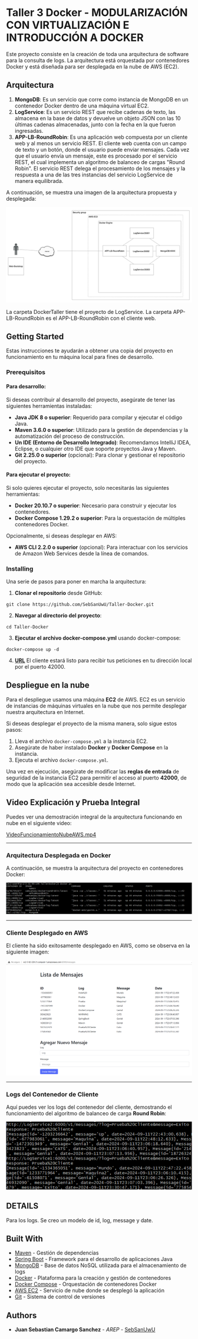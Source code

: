 # Taller 3 Docker - MODULARIZACIÓN CON VIRTUALIZACIÓN E INTRODUCCIÓN A DOCKER

Este proyecto consiste en la creación de toda una arquitectura de software para la consulta de logs. La arquitectura está orquestada por contenedores Docker y está diseñada para ser desplegada en la nube de AWS (EC2).

## Arquitectura

1. **MongoDB**: Es un servicio que corre como instancia de MongoDB en un contenedor Docker dentro de una máquina virtual EC2.
2. **LogService**: Es un servicio REST que recibe cadenas de texto, las almacena en la base de datos y devuelve un objeto JSON con las 10 últimas cadenas almacenadas, junto con la fecha en la que fueron ingresadas.
3. **APP-LB-RoundRobin**: Es una aplicación web compuesta por un cliente web y al menos un servicio REST. El cliente web cuenta con un campo de texto y un botón, donde el usuario puede enviar mensajes. Cada vez que el usuario envía un mensaje, este es procesado por el servicio REST, el cual implementa un algoritmo de balanceo de cargas "Round Robin". El servicio REST delega el procesamiento de los mensajes y la respuesta a una de las tres instancias del servicio LogService de manera equilibrada.

A continuación, se muestra una imagen de la arquitectura propuesta y desplegada:


![img.png](ReadMeContent/img.png)

La carpeta DockerTaller tiene el proyecto de LogService. La carpeta APP-LB-RoundRobin es el APP-LB-RoundRobin con el cliente web.

## Getting Started

Estas instrucciones te ayudarán a obtener una copia del proyecto en funcionamiento en tu máquina local para fines de desarrollo.

### Prerequisitos

#### Para desarrollo:

Si deseas contribuir al desarrollo del proyecto, asegúrate de tener las siguientes herramientas instaladas:

- **Java JDK 8 o superior**: Requerido para compilar y ejecutar el código Java.
- **Maven 3.6.0 o superior**: Utilizado para la gestión de dependencias y la automatización del proceso de construcción.
- **Un IDE (Entorno de Desarrollo Integrado)**: Recomendamos IntelliJ IDEA, Eclipse, o cualquier otro IDE que soporte proyectos Java y Maven.
- **Git 2.25.0 o superior** (opcional): Para clonar y gestionar el repositorio del proyecto.

#### Para ejecutar el proyecto:

Si solo quieres ejecutar el proyecto, solo necesitarás las siguientes herramientas:

- **Docker 20.10.7 o superior**: Necesario para construir y ejecutar los contenedores.
- **Docker Compose 1.29.2 o superior**: Para la orquestación de múltiples contenedores Docker.

Opcionalmente, si deseas desplegar en AWS:

- **AWS CLI 2.2.0 o superior** (opcional): Para interactuar con los servicios de Amazon Web Services desde la línea de comandos.

### Installing

Una serie de pasos para poner en marcha la arquitectura:

1. **Clonar el repositorio** desde GitHub:
```
git clone https://github.com/SebSanUwU/Taller-Docker.git
```
2. **Navegar al directorio del proyecto**:
```
cd Taller-Docker
```
3. **Ejecutar el archivo docker-compose.yml** usando docker-compose:
```
docker-compose up -d
```
4. **[URL](http://localhost:42000/messages)** El cliente estará listo para recibir tus peticiones en tu dirección local por el puerto 42000.

## Despliegue en la nube

Para el despliegue usamos una máquina **EC2** de AWS. EC2 es un servicio de instancias de máquinas virtuales en la nube que nos permite desplegar nuestra arquitectura en Internet.

Si deseas desplegar el proyecto de la misma manera, solo sigue estos pasos:

1. Lleva el archivo `docker-compose.yml` a la instancia EC2.
2. Asegúrate de haber instalado **Docker** y **Docker Compose** en la instancia.
3. Ejecuta el archivo `docker-compose.yml`.

Una vez en ejecución, asegúrate de modificar las **reglas de entrada** de seguridad de la instancia EC2 para permitir el acceso al puerto **42000**, de modo que la aplicación sea accesible desde Internet.

## Video Explicación y Prueba Integral

Puedes ver una demostración integral de la arquitectura funcionando en nube en el siguiente video:

[VideoFuncionamientoNubeAWS.mp4](ReadMeContent%2FVideoFuncionamientoNubeAWS.mp4)

---

### Arquitectura Desplegada en Docker

A continuación, se muestra la arquitectura del proyecto en contenedores Docker:

![Arquitectura en Docker](ReadMeContent/dockerps.png)

---

### Cliente Desplegado en AWS

El cliente ha sido exitosamente desplegado en AWS, como se observa en la siguiente imagen:

![Cliente Desplegado](ReadMeContent/deployClient.png)

---

### Logs del Contenedor de Cliente

Aquí puedes ver los logs del contenedor del cliente, demostrando el funcionamiento del algoritmo de balanceo de carga **Round Robin**:

![Logs Round Robin](ReadMeContent/roundrobinlogs.png)

## DETAILS

Para los logs. Se creo un modelo de id, log, message y date.

## Built With

* [Maven](https://maven.apache.org/) - Gestión de dependencias
* [Spring Boot](https://spring.io/projects/spring-boot) - Framework para el desarrollo de aplicaciones Java
* [MongoDB](https://www.mongodb.com/) - Base de datos NoSQL utilizada para el almacenamiento de logs
* [Docker](https://www.docker.com/) - Plataforma para la creación y gestión de contenedores
* [Docker Compose](https://docs.docker.com/compose/) - Orquestación de contenedores Docker
* [AWS EC2](https://aws.amazon.com/ec2/) - Servicio de nube donde se desplegó la aplicación
* [Git](https://git-scm.com/) - Sistema de control de versiones

## Authors

* **Juan Sebastian Camargo Sanchez** - *AREP* - [SebSanUwU](https://github.com/SebSanUwU)
